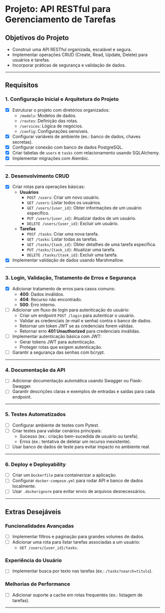 # **Projeto: API RESTful para Gerenciamento de Tarefas**

## **Objetivos do Projeto**

- Construir uma API RESTful organizada, escalável e segura.
- Implementar operações CRUD (Create, Read, Update, Delete) para usuários e tarefas.
- Incorporar práticas de segurança e validação de dados.

---

## **Requisitos**

### **1. Configuração Inicial e Arquitetura do Projeto**

- [x] Estruturar o projeto com diretórios organizados:
    - `/models`: Modelos de dados.
    - `/routes`: Definição das rotas.
    - `/services`: Lógica de negócios.
    - `/config`: Configurações sensíveis.
- [x] Configurar variáveis de ambiente (ex.: banco de dados, chaves secretas).
- [x] Configurar conexão com banco de dados PostgreSQL.
- [x] Criar tabelas de `users` e `tasks` com relacionamento usando SQLAlchemy.
- [x] Implementar migrações com Alembic.

---

### **2. Desenvolvimento CRUD**

- [x] Criar rotas para operações básicas:
    - **Usuários**
        - `POST /users`: Criar um novo usuário.
        - `GET /users`: Listar todos os usuários.
        - `GET /users/{user_id}`: Obter informações de um usuário específico.
        - `PUT /users/{user_id}`: Atualizar dados de um usuário.
        - `DELETE /users/{user_id}`: Excluir um usuário.
    - **Tarefas**
        - `POST /tasks`: Criar uma nova tarefa.
        - `GET /tasks`: Listar todas as tarefas.
        - `GET /tasks/{task_id}`: Obter detalhes de uma tarefa específica.
        - `PUT /tasks/{task_id}`: Atualizar uma tarefa.
        - `DELETE /tasks/{task_id}`: Excluir uma tarefa.
- [x] Implementar validação de dados usando Marshmallow.

---

### **3. Login, Validação, Tratamento de Erros e Segurança**

- [x] Adicionar tratamento de erros para casos comuns:
    - **400**: Dados inválidos.
    - **404**: Recurso não encontrado.
    - **500**: Erro interno.
- [ ] Adicionar um fluxo de login para autenticação do usuário:
    - Criar um endpoint `POST /login` para autenticar o usuário.
    - Validar as credenciais (e-mail e senha) contra o banco de dados.
    - Retornar um token JWT se as credenciais forem válidas.
    - Retornar erro **401 Unauthorized** para credenciais inválidas.
- [ ] Implementar autenticação básica com JWT:
    - Gerar tokens JWT para autenticação.
    - Proteger rotas que exigem autenticação.
- [ ] Garantir a segurança das senhas com bcrypt.

---

### **4. Documentação da API**

- [ ] Adicionar documentação automática usando Swagger ou Flask-Swagger.
- [ ] Garantir descrições claras e exemplos de entradas e saídas para cada endpoint.

---

### **5. Testes Automatizados**

- [ ] Configurar ambiente de testes com Pytest.
- [ ] Criar testes para validar cenários principais:
    - Sucesso (ex.: criação bem-sucedida de usuário ou tarefa).
    - Erros (ex.: tentativa de deletar um recurso inexistente).
- [ ] Usar banco de dados de teste para evitar impacto no ambiente real.

---

### **6. Deploy e Deployability**

- [ ] Criar um `Dockerfile` para containerizar a aplicação.
- [ ] Configurar `docker-compose.yml` para rodar API e banco de dados localmente.
- [ ] Usar `.dockerignore` para evitar envio de arquivos desnecessários.

---

## **Extras Desejáveis**

### **Funcionalidades Avançadas**

- [ ] Implementar filtros e paginação para grandes volumes de dados.
- [ ] Adicionar uma rota para listar tarefas associadas a um usuário:
    - `GET /users/{user_id}/tasks`.

### **Experiência do Usuário**

- [ ] Implementar busca por texto nas tarefas (ex.: `/tasks?search=titulo`).

### **Melhorias de Performance**

- [ ] Adicionar suporte a cache em rotas frequentes (ex.: listagem de tarefas).

---
